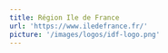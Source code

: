 ```yaml
---
title: Région Ile de France
url: 'https://www.iledefrance.fr/'
picture: '/images/logos/idf-logo.png'
---
```


